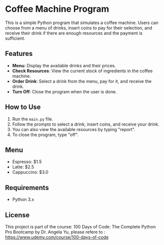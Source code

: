 # Coffee Machine Program

This is a simple Python program that simulates a coffee machine. Users can choose from a menu of drinks, insert coins to pay for their selection, and receive their drink if there are enough resources and the payment is sufficient.

## Features

- **Menu**: Display the available drinks and their prices.
- **Check Resources**: View the current stock of ingredients in the coffee machine.
- **Order Drink**: Select a drink from the menu, pay for it, and receive the drink.
- **Turn Off**: Close the program when the user is done.

## How to Use

1. Run the `main.py` file.
2. Follow the prompts to select a drink, insert coins, and receive your drink.
3. You can also view the available resources by typing "report".
4. To close the program, type "off".

## Menu

- Espresso: $1.5
- Latte: $2.5
- Cappuccino: $3.0

## Requirements

- Python 3.x

## License

This project is part of the course: 100 Days of Code: The Complete Python Pro Bootcamp by Dr. Angela Yu, please refere to : https://www.udemy.com/course/100-days-of-code

